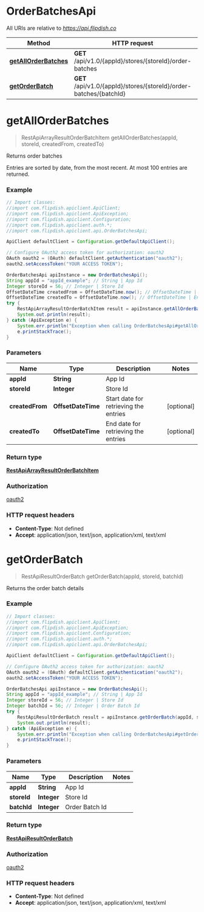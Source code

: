 # OrderBatchesApi

All URIs are relative to *https://api.flipdish.co*

Method | HTTP request | Description
------------- | ------------- | -------------
[**getAllOrderBatches**](OrderBatchesApi.md#getAllOrderBatches) | **GET** /api/v1.0/{appId}/stores/{storeId}/order-batches | Returns order batches
[**getOrderBatch**](OrderBatchesApi.md#getOrderBatch) | **GET** /api/v1.0/{appId}/stores/{storeId}/order-batches/{batchId} | Returns the order batch details


<a name="getAllOrderBatches"></a>
# **getAllOrderBatches**
> RestApiArrayResultOrderBatchItem getAllOrderBatches(appId, storeId, createdFrom, createdTo)

Returns order batches

Entries are sorted by date, from the most recent. At most 100 entries are returned.

### Example
```java
// Import classes:
//import com.flipdish.apiclient.ApiClient;
//import com.flipdish.apiclient.ApiException;
//import com.flipdish.apiclient.Configuration;
//import com.flipdish.apiclient.auth.*;
//import com.flipdish.apiclient.api.OrderBatchesApi;

ApiClient defaultClient = Configuration.getDefaultApiClient();

// Configure OAuth2 access token for authorization: oauth2
OAuth oauth2 = (OAuth) defaultClient.getAuthentication("oauth2");
oauth2.setAccessToken("YOUR ACCESS TOKEN");

OrderBatchesApi apiInstance = new OrderBatchesApi();
String appId = "appId_example"; // String | App Id
Integer storeId = 56; // Integer | Store Id
OffsetDateTime createdFrom = OffsetDateTime.now(); // OffsetDateTime | Start date for retrieving the entries
OffsetDateTime createdTo = OffsetDateTime.now(); // OffsetDateTime | End date for retrieving the entries
try {
    RestApiArrayResultOrderBatchItem result = apiInstance.getAllOrderBatches(appId, storeId, createdFrom, createdTo);
    System.out.println(result);
} catch (ApiException e) {
    System.err.println("Exception when calling OrderBatchesApi#getAllOrderBatches");
    e.printStackTrace();
}
```

### Parameters

Name | Type | Description  | Notes
------------- | ------------- | ------------- | -------------
 **appId** | **String**| App Id |
 **storeId** | **Integer**| Store Id |
 **createdFrom** | **OffsetDateTime**| Start date for retrieving the entries | [optional]
 **createdTo** | **OffsetDateTime**| End date for retrieving the entries | [optional]

### Return type

[**RestApiArrayResultOrderBatchItem**](RestApiArrayResultOrderBatchItem.md)

### Authorization

[oauth2](../README.md#oauth2)

### HTTP request headers

 - **Content-Type**: Not defined
 - **Accept**: application/json, text/json, application/xml, text/xml

<a name="getOrderBatch"></a>
# **getOrderBatch**
> RestApiResultOrderBatch getOrderBatch(appId, storeId, batchId)

Returns the order batch details

### Example
```java
// Import classes:
//import com.flipdish.apiclient.ApiClient;
//import com.flipdish.apiclient.ApiException;
//import com.flipdish.apiclient.Configuration;
//import com.flipdish.apiclient.auth.*;
//import com.flipdish.apiclient.api.OrderBatchesApi;

ApiClient defaultClient = Configuration.getDefaultApiClient();

// Configure OAuth2 access token for authorization: oauth2
OAuth oauth2 = (OAuth) defaultClient.getAuthentication("oauth2");
oauth2.setAccessToken("YOUR ACCESS TOKEN");

OrderBatchesApi apiInstance = new OrderBatchesApi();
String appId = "appId_example"; // String | App Id
Integer storeId = 56; // Integer | Store Id
Integer batchId = 56; // Integer | Order Batch Id
try {
    RestApiResultOrderBatch result = apiInstance.getOrderBatch(appId, storeId, batchId);
    System.out.println(result);
} catch (ApiException e) {
    System.err.println("Exception when calling OrderBatchesApi#getOrderBatch");
    e.printStackTrace();
}
```

### Parameters

Name | Type | Description  | Notes
------------- | ------------- | ------------- | -------------
 **appId** | **String**| App Id |
 **storeId** | **Integer**| Store Id |
 **batchId** | **Integer**| Order Batch Id |

### Return type

[**RestApiResultOrderBatch**](RestApiResultOrderBatch.md)

### Authorization

[oauth2](../README.md#oauth2)

### HTTP request headers

 - **Content-Type**: Not defined
 - **Accept**: application/json, text/json, application/xml, text/xml

